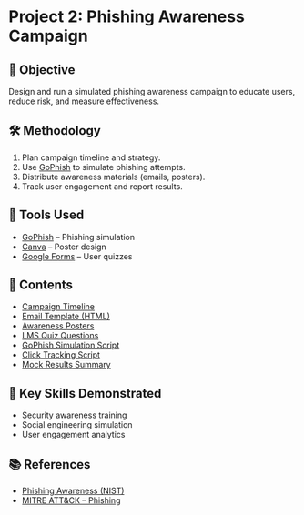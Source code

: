 # Project 2: Phishing Awareness Campaign

## 📝 Objective
Design and run a simulated phishing awareness campaign to educate users, reduce risk, and measure effectiveness.

## 🛠️ Methodology
1. Plan campaign timeline and strategy.
2. Use [GoPhish](https://getgophish.com/) to simulate phishing attempts.
3. Distribute awareness materials (emails, posters).
4. Track user engagement and report results.

## 🔧 Tools Used
- [GoPhish](https://getgophish.com/) – Phishing simulation
- [Canva](https://canva.com) – Poster design
- [Google Forms](https://forms.google.com) – User quizzes

## 📄 Contents
- [Campaign Timeline](./timeline.md)
- [Email Template (HTML)](./phishing-email-template.html)
- [Awareness Posters](./posters.md)
- [LMS Quiz Questions](./quiz.md)
- [GoPhish Simulation Script](./gophish_simulation.py)
- [Click Tracking Script](./track_ctr.sh)
- [Mock Results Summary](./mock-results.md)

## 🧩 Key Skills Demonstrated
- Security awareness training
- Social engineering simulation
- User engagement analytics

## 📚 References
- [Phishing Awareness (NIST)](https://www.nist.gov/itl/applied-cybersecurity/phish-awareness)
- [MITRE ATT&CK – Phishing](https://attack.mitre.org/techniques/T1566/)